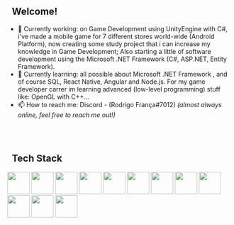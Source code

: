 ## &nbsp; Welcome!
- 🔭 Currently working: on Game Development using UnityEngine with C#, i've made a mobile game for 7 different stores world-wide (Android Platform), now creating some study project that i can increase my knowledge in Game Development; Also starting a little of software development using the Microsoft .NET Framework (C#, ASP.NET, Entity Framework).
- 🌱 Currently learning: all possible about Microsoft .NET Framework , and of course SQL, React Native, Angular and Node.js. For my game developer carrer im learning advanced (low-level programming) stuff like: OpenGL with C++...
- 📫 How to reach me: Discord - (Rodrigo França#7012) *(almost always online, feel free to reach me out!)*

<br><br>
## &nbsp; Tech Stack
<p align="left">
  <img width="50" height="50" src="https://cdn.jsdelivr.net/gh/devicons/devicon/icons/csharp/csharp-original.svg">
  <img width="50" height="50" src="https://cdn.jsdelivr.net/gh/devicons/devicon/icons/cplusplus/cplusplus-original.svg">
  <img width="50" height="50" src="https://cdn.jsdelivr.net/gh/devicons/devicon/icons/android/android-original.svg">
  <img width="50" height="50" src="https://cdn.jsdelivr.net/gh/devicons/devicon/icons/dotnetcore/dotnetcore-original.svg">
  <img width="50" height="50" src="https://cdn.jsdelivr.net/gh/devicons/devicon/icons/mysql/mysql-plain-wordmark.svg">
  <img width="50" height="50" src="https://cdn.jsdelivr.net/gh/devicons/devicon/icons/nodejs/nodejs-original-wordmark.svg">
  <img width="50" height="50" src="https://cdn.jsdelivr.net/gh/devicons/devicon/icons/angularjs/angularjs-original.svg">
  <img width="50" height="50" src="https://cdn.jsdelivr.net/gh/devicons/devicon/icons/react/react-original-wordmark.svg">
  <img width="50" height="50" src="https://cdn.jsdelivr.net/gh/devicons/devicon/icons/javascript/javascript-original.svg">
  <img width="50" height="50" src="https://cdn.jsdelivr.net/gh/devicons/devicon/icons/php/php-original.svg">
  <img width="50" height="50" src="https://cdn.jsdelivr.net/gh/devicons/devicon/icons/unity/unity-original.svg">
  <img width="50" height="50" src="https://cdn.jsdelivr.net/gh/devicons/devicon/icons/opengl/opengl-original.svg">
</p>

